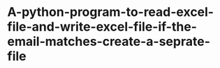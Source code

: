 # A-python-program-to-read-excel-file-and-write-excel-file-if-the-email-matches-create-a-seprate-file